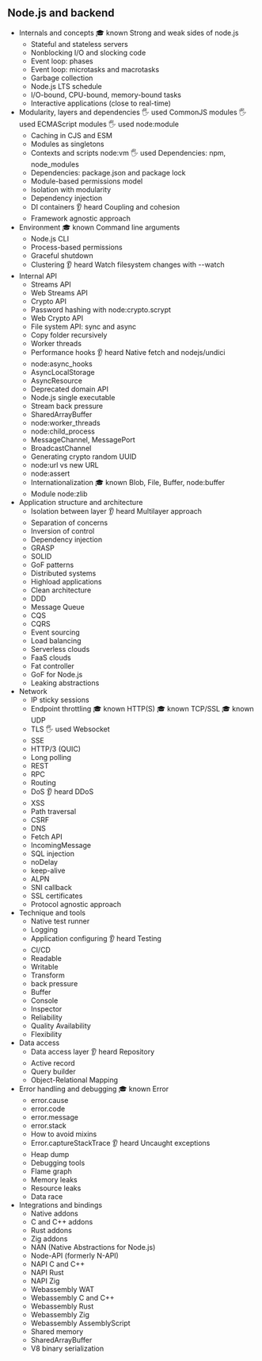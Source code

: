 ## Node.js and backend

- Internals and concepts
  🎓 known Strong and weak sides of node.js
  - Stateful and stateless servers
  - Nonblocking I/O and slocking code
  - Event loop: phases
  - Event loop: microtasks and macrotasks
  - Garbage collection
  - Node.js LTS schedule
  - I/O-bound, CPU-bound, memory-bound tasks
  - Interactive applications (close to real-time)
- Modularity, layers and dependencies
  🖐 used CommonJS modules
  🖐 used ECMAScript modules
  🖐 used node:module
  - Caching in CJS and ESM
  - Modules as singletons
  - Contexts and scripts node:vm
    🖐 used Dependencies: npm, node_modules
  - Dependencies: package.json and package lock
  - Module-based permissions model
  - Isolation with modularity
  - Dependency injection
  - DI containers
    👂 heard Coupling and cohesion
  - Framework agnostic approach
- Environment
  🎓 known Command line arguments
  - Node.js CLI
  - Process-based permissions
  - Graceful shutdown
  - Clustering
    👂 heard Watch filesystem changes with --watch
- Internal API
  - Streams API
  - Web Streams API
  - Crypto API
  - Password hashing with node:crypto.scrypt
  - Web Crypto API
  - File system API: sync and async
  - Copy folder recursively
  - Worker threads
  - Performance hooks
    👂 heard Native fetch and nodejs/undici
  - node:async_hooks
  - AsyncLocalStorage
  - AsyncResource
  - Deprecated domain API
  - Node.js single executable
  - Stream back pressure
  - SharedArrayBuffer
  - node:worker_threads
  - node:child_process
  - MessageChannel, MessagePort
  - BroadcastChannel
  - Generating crypto random UUID
  - node:url vs new URL
  - node:assert
  - Internationalization
    🎓 known Blob, File, Buffer, node:buffer
  - Module node:zlib
- Application structure and architecture
  - Isolation between layer
    👂 heard Multilayer approach
  - Separation of concerns
  - Inversion of control
  - Dependency injection
  - GRASP
  - SOLID
  - GoF patterns
  - Distributed systems
  - Highload applications
  - Clean architecture
  - DDD
  - Message Queue
  - CQS
  - CQRS
  - Event sourcing
  - Load balancing
  - Serverless clouds
  - FaaS clouds
  - Fat controller
  - GoF for Node.js
  - Leaking abstractions
- Network
  - IP sticky sessions
  - Endpoint throttling
    🎓 known HTTP(S)
    🎓 known TCP/SSL
    🎓 known UDP
  - TLS
    🖐 used Websocket
  - SSE
  - HTTP/3 (QUIC)
  - Long polling
  - REST
  - RPC
  - Routing
  - DoS
    👂 heard DDoS
  - XSS
  - Path traversal
  - CSRF
  - DNS
  - Fetch API
  - IncomingMessage
  - SQL injection
  - noDelay
  - keep-alive
  - ALPN
  - SNI callback
  - SSL certificates
  - Protocol agnostic approach
- Technique and tools
  - Native test runner
  - Logging
  - Application configuring
    👂 heard Testing
  - CI/CD
  - Readable
  - Writable
  - Transform
  - back pressure
  - Buffer
  - Console
  - Inspector
  - Reliability
  - Quality
    Availability
  - Flexibility
- Data access
  - Data access layer
    👂 heard Repository
  - Active record
  - Query builder
  - Object-Relational Mapping
- Error handling and debugging
  🎓 known Error
  - error.cause
  - error.code
  - error.message
  - error.stack
  - How to avoid mixins
  - Error.captureStackTrace
    👂 heard Uncaught exceptions
  - Heap dump
  - Debugging tools
  - Flame graph
  - Memory leaks
  - Resource leaks
  - Data race
- Integrations and bindings
  - Native addons
  - C and C++ addons
  - Rust addons
  - Zig addons
  - NAN (Native Abstractions for Node.js)
  - Node-API (formerly N-API)
  - NAPI C and C++
  - NAPI Rust
  - NAPI Zig
  - Webassembly WAT
  - Webassembly C and C++
  - Webassembly Rust
  - Webassembly Zig
  - Webassembly AssemblyScript
  - Shared memory
  - SharedArrayBuffer
  - V8 binary serialization